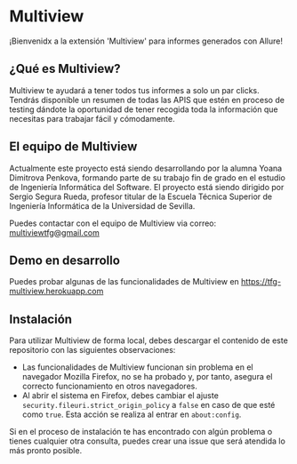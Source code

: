 # Multiview

¡Bienvenidx a la extensión 'Multiview' para informes generados con Allure!

## ¿Qué es Multiview?

Multiview te ayudará a tener todos tus informes a solo un par clicks. Tendrás disponible un resumen de todas las APIS que estén en proceso de testing dándote la oportunidad de tener recogida toda la información que necesitas para trabajar fácil y cómodamente.

## El equipo de Multiview

Actualmente este proyecto está siendo desarrollando por la alumna Yoana Dimitrova Penkova, formando parte de su trabajo fin de grado en el estudio de Ingeniería Informática del Software. El proyecto está siendo dirigido por Sergio Segura Rueda, profesor titular de la Escuela Técnica Superior de Ingeniería Informática de la Universidad de Sevilla.

Puedes contactar con el equipo de Multiview via correo: multiviewtfg@gmail.com

## Demo en desarrollo

Puedes probar algunas de las funcionalidades de Multiview en https://tfg-multiview.herokuapp.com

## Instalación

Para utilizar Multiview de forma local, debes descargar el contenido de este repositorio con las siguientes observaciones:

* Las funcionalidades de Multiview funcionan sin problema en el navegador Mozilla Firefox, no se ha probado y, por tanto, asegura el correcto funcionamiento en otros navegadores.
* Al abrir el sistema en Firefox, debes cambiar el ajuste `security.fileuri.strict_origin_policy` a `false` en caso de que esté como `true`. Esta acción se realiza al entrar en `about:config`.

Si en el proceso de instalación te has encontrado con algún problema o tienes cualquier otra consulta, puedes crear una issue que será atendida lo más pronto posible.
